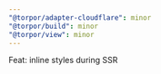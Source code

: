 ```yaml
---
"@torpor/adapter-cloudflare": minor
"@torpor/build": minor
"@torpor/view": minor
---
```


Feat: inline styles during SSR
